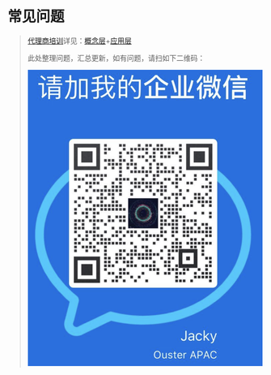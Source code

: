 # 常见问题

> [代理商培训](https://drive.weixin.qq.com/s?k=AEYARQeBAAYtQhk90pAE4AvQanABU)详见：[概念层](/faq-concepts)+[应用层](/faq-applications)  
>
> 此处整理问题，汇总更新，如有问题，请扫如下二维码：
>
> ![[image-20200917210554905](https://drive.weixin.qq.com/s?k=AEYARQeBAAYxBiFxFtAE4AvQanABU)](faq-app.assets/wechat.png)


